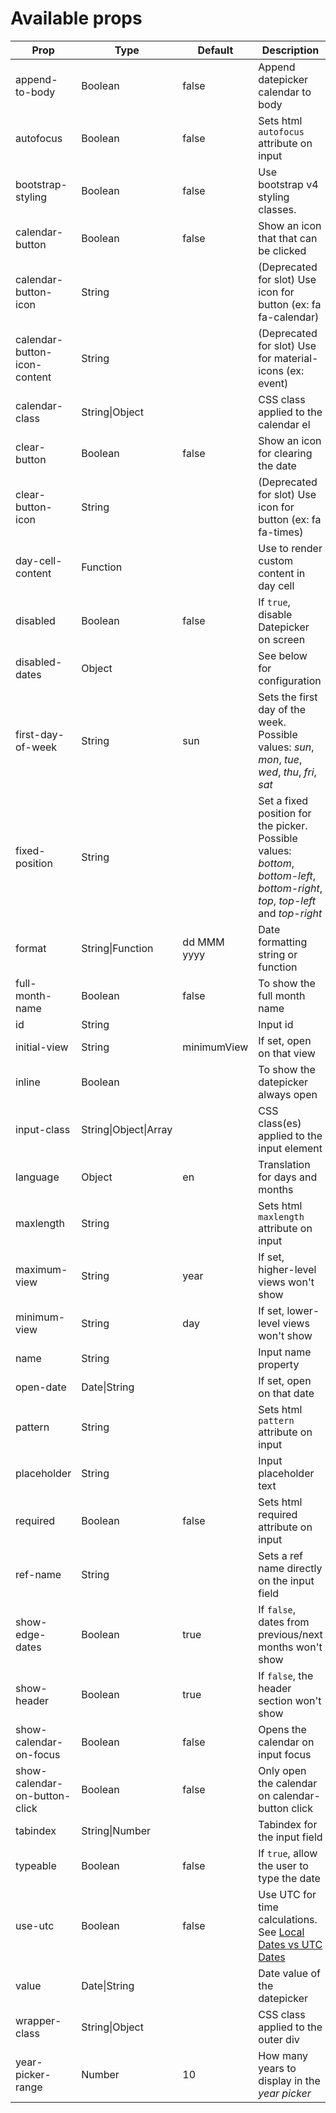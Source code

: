 # Available props

| Prop                          | Type                          | Default     | Description                                                                                                                      |
| ----------------------------- | ----------------------------- | ----------- | -------------------------------------------------------------------------------------------------------------------------------- |
| append-to-body                | Boolean                       | false       | Append datepicker calendar to body                                                                                               |
| autofocus                     | Boolean                       | false       | Sets html `autofocus` attribute on input                                                                                         |
| bootstrap-styling             | Boolean                       | false       | Use bootstrap v4 styling classes.                                                                                                |
| calendar-button               | Boolean                       | false       | Show an icon that that can be clicked                                                                                            |
| calendar-button-icon          | String                        |             | (Deprecated for slot) Use icon for button (ex: fa fa-calendar)                                                                                         |
| calendar-button-icon-content  | String                        |             | (Deprecated for slot) Use for material-icons (ex: event)                                                                                               |
| calendar-class                | String&#124;Object            |             | CSS class applied to the calendar el                                                                                             |
| clear-button                  | Boolean                       | false       | Show an icon for clearing the date                                                                                               |
| clear-button-icon             | String                        |             | (Deprecated for slot) Use icon for button (ex: fa fa-times)                                                                                            |
| day-cell-content              | Function                      |             | Use to render custom content in day cell                                                                                         |
| disabled                      | Boolean                       | false       | If `true`, disable Datepicker on screen                                                                                          |
| disabled-dates                | Object                        |             | See below for configuration                                                                                                      |
| first-day-of-week             | String                        | sun         | Sets the first day of the week. Possible values: _sun_, _mon_, _tue_, _wed_, _thu_, _fri_, _sat_                                 |
| fixed-position                | String                        |             | Set a fixed position for the picker. Possible values: _bottom_, _bottom-left_, _bottom-right_, _top_, _top-left_ and _top-right_ |
| format                        | String&#124;Function          | dd MMM yyyy | Date formatting string or function                                                                                               |
| full-month-name               | Boolean                       | false       | To show the full month name                                                                                                      |
| id                            | String                        |             | Input id                                                                                                                         |
| initial-view                  | String                        | minimumView | If set, open on that view                                                                                                        |
| inline                        | Boolean                       |             | To show the datepicker always open                                                                                               |
| input-class                   | String&#124;Object&#124;Array |             | CSS class(es) applied to the input element                                                                                       |
| language                      | Object                        | en          | Translation for days and months                                                                                                  |
| maxlength                     | String                        |             | Sets html `maxlength` attribute on input                                                                                         |
| maximum-view                  | String                        | year        | If set, higher-level views won't show                                                                                            |
| minimum-view                  | String                        | day         | If set, lower-level views won't show                                                                                             |
| name                          | String                        |             | Input name property                                                                                                              |
| open-date                     | Date&#124;String              |             | If set, open on that date                                                                                                        |
| pattern                       | String                        |             | Sets html `pattern` attribute on input                                                                                           |
| placeholder                   | String                        |             | Input placeholder text                                                                                                           |
| required                      | Boolean                       | false       | Sets html required attribute on input                                                                                            |
| ref-name                      | String                        |             | Sets a ref name directly on the input field                                                                                      |
| show-edge-dates               | Boolean                       | true        | If `false`, dates from previous/next months won't show                                                                           |
| show-header                   | Boolean                       | true        | If `false`, the header section won't show                                                                                        |
| show-calendar-on-focus        | Boolean                       | false       | Opens the calendar on input focus                                                                                                |
| show-calendar-on-button-click | Boolean                       | false       | Only open the calendar on calendar-button click                                                                                  |
| tabindex                      | String&#124;Number            |             | Tabindex for the input field                                                                                                     |
| typeable                      | Boolean                       | false       | If `true`, allow the user to type the date                                                                                       |
| use-utc                       | Boolean                       | false       | Use UTC for time calculations. See [Local Dates vs UTC Dates](../UtcDates/README.md)                                             |
| value                         | Date&#124;String              |             | Date value of the datepicker                                                                                                     |
| wrapper-class                 | String&#124;Object            |             | CSS class applied to the outer div                                                                                               |
| year-picker-range             | Number                        | 10          | How many years to display in the _year picker_                                                                                   |
